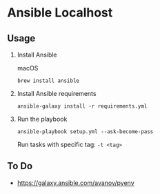 # Ansible Localhost

## Usage
1. Install Ansible

   macOS
   ```
   brew install ansible
   ```

2. Install Ansible requirements

   ```
   ansible-galaxy install -r requirements.yml
   ```

3. Run the playbook
   ```
   ansible-playbook setup.yml --ask-become-pass
   ```
   Run tasks with specific tag: `-t <tag>`

## To Do
- https://galaxy.ansible.com/avanov/pyenv
